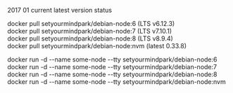 2017 01 current latest version status  

docker pull setyourmindpark/debian-node:6 (LTS v6.12.3)  
docker pull setyourmindpark/debian-node:7 (LTS v7.10.1)  
docker pull setyourmindpark/debian-node:8 (LTS v8.9.4)  
docker pull setyourmindpark/debian-node:nvm (latest 0.33.8)  

docker run -d --name some-node --tty setyourmindpark/debian-node:6  
docker run -d --name some-node --tty setyourmindpark/debian-node:7  
docker run -d --name some-node --tty setyourmindpark/debian-node:8  
docker run -d --name some-node --tty setyourmindpark/debian-node:nvm  
